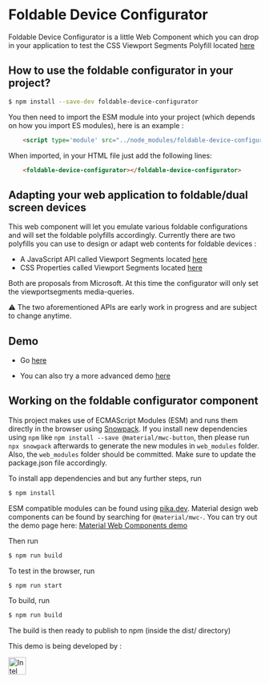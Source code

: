 # Foldable Device Configurator

Foldable Device Configurator is a little Web Component which you can drop in your application to test
the CSS Viewport Segments Polyfill located [here](https://github.com/foldable-devices/viewportsegments-css-polyfill)

## How to use  the foldable configurator in your project?

```bash
$ npm install --save-dev foldable-device-configurator
```

You then need to import the ESM module into your project (which depends on how you import ES modules), here is an example :

```html
    <script type='module' src="../node_modules/foldable-device-configurator/src/foldable-device-configurator.js"></script>
```

When imported, in your HTML file just add the following lines:
```html
    <foldable-device-configurator></foldable-device-configurator>
```

## Adapting your web application to foldable/dual screen devices

This web component will let you emulate various foldable configurations and will set the foldable polyfills accordingly. Currently there are two polyfills you can use to design or adapt web contents for foldable devices :
- A JavaScript API called Viewport Segments located [here](https://github.com/foldable-devices/windowsegments-polyfill)
- CSS Properties called Viewport Segments located [here](https://github.com/foldable-devices/viewportsegments-css-polyfill)

Both are proposals from Microsoft. At this time the configurator will only set the viewportsegments media-queries.

:warning: The two aforementioned APIs are early work in progress and are subject to change anytime.

## Demo

- Go [here](https://foldable-devices.github.io/device-configurator/build/)

- You can also try a more advanced demo [here](https://foldable-devices.github.io/demos/photo-gallery/)

## Working on the foldable configurator component

This project makes use of ECMAScript Modules (ESM) and runs them directly in the browser using [Snowpack](snowpack.dev). If you install new dependencies using `npm` like `npm install --save @material/mwc-button`, then please run `npx snowpack` afterwards to generate the new modules in `web_modules` folder. Also, the `web_modules` folder should be committed. Make sure to update the package.json file accordingly.

To install app dependencies and but any further steps, run

```bash
$ npm install
```

ESM compatible modules can be found using [pika.dev](pika.de). Material design web components can be found by searching for `@material/mwc-`. You can try out the demo page here: [Material Web Components demo](https://mwc-demos.glitch.me/)

Then run

```bash
$ npm run build
```

To test in the browser, run

```bash
$ npm run start
```

To build, run

```bash
$ npm run build
```

The build is then ready to publish to npm (inside the dist/ directory)

This demo is being developed by :

<img src="https://upload.wikimedia.org/wikipedia/commons/thumb/c/c9/Intel-logo.svg/200px-Intel-logo.svg.png" alt="Intel" style="width:35px;"/>

